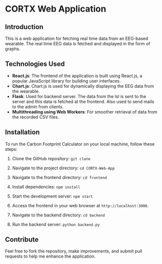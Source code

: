 # CORTX Web Application

## Introduction

This is a web application for fetching real time data from an EEG-based wearable. The real time EEG data is fetched and displayed in the form of graphs.

## Technologies Used

- **React.js**: The frontend of the application is built using React.js, a popular JavaScript library for building user interfaces.
- **Chart.js**: Chart.js is used for dynamically displaying the EEG data from the wearable.
- **Flask**: Used for backend server. The data from the lsl is sent to the server and this data is fetched at the frontend. Also used to send mails to the admin from clients.
- **Multithreading using Web Workers**: For smoother retrieval of data from the recorded CSV files.

## Installation

To run the Carbon Footprint Calculator on your local machine, follow these steps:

1. Clone the GitHub repository: `git clone `

2. Navigate to the project directory: `cd CORTX-Web-App`

3. Navigate to the frontend directory: `cd frontend` 

5. Install dependencies: `npm install`

6. Start the development server: `npm start`

7. Access the frontend in your web browser at `http://localhost:3000`.

8. Navigate to the backend directory: `cd backend`

9. Run the backend server: `python backend.py` 

## Contribute

Feel free to fork the repository, make improvements, and submit pull requests to help me enhance the application.
